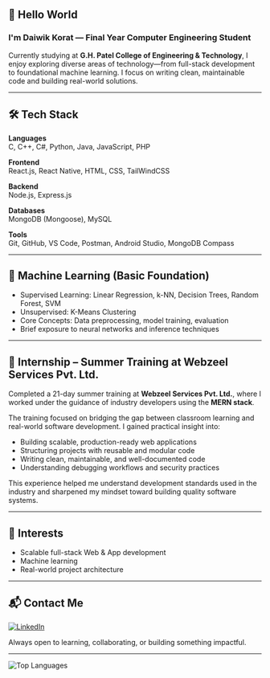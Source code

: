 ## 👋 Hello World

### I'm Daiwik Korat — Final Year Computer Engineering Student

Currently studying at **G.H. Patel College of Engineering & Technology**, I enjoy exploring diverse areas of technology—from full-stack development to foundational machine learning. I focus on writing clean, maintainable code and building real-world solutions.

---


## 🛠️ Tech Stack

**Languages**  
C, C++, C#, Python, Java, JavaScript, PHP

**Frontend**  
React.js, React Native, HTML, CSS, TailWindCSS

**Backend**  
Node.js, Express.js

**Databases**  
MongoDB (Mongoose), MySQL

**Tools**  
Git, GitHub, VS Code, Postman, Android Studio, MongoDB Compass

---

## 🤖 Machine Learning (Basic Foundation)

- Supervised Learning: Linear Regression, k-NN, Decision Trees, Random Forest, SVM  
- Unsupervised: K-Means Clustering  
- Core Concepts: Data preprocessing, model training, evaluation  
- Brief exposure to neural networks and inference techniques

---

## 🔧 Internship – Summer Training at Webzeel Services Pvt. Ltd.

Completed a 21-day summer training at **Webzeel Services Pvt. Ltd.**, where I worked under the guidance of industry developers using the **MERN stack**.

The training focused on bridging the gap between classroom learning and real-world software development. I gained practical insight into:
- Building scalable, production-ready web applications
- Structuring projects with reusable and modular code
- Writing clean, maintainable, and well-documented code
- Understanding debugging workflows and security practices

This experience helped me understand development standards used in the industry and sharpened my mindset toward building quality software systems.

---
## 🎯 Interests

- Scalable full-stack Web & App development  
- Machine learning 
- Real-world project architecture

---

## 📬 Contact Me

[![LinkedIn](https://img.shields.io/badge/LinkedIn-Connect-blue?style=for-the-badge&logo=linkedin)](https://www.linkedin.com/in/daiwikkorat/)

Always open to learning, collaborating, or building something impactful.

---

![Top Languages](https://github-readme-stats.vercel.app/api/top-langs/?username=KoratDaiwik&layout=compact&theme=default)

